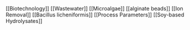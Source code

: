 [[Biotechnology]]
[[Wastewater]]
[[Microalgae]]
[[alginate beads]]
[[Ion Removal]]
[[Bacillus licheniformis]]
[[Process Parameters]]
[[Soy-based Hydrolysates]]
